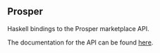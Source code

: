 Prosper
-------

Haskell bindings to the Prosper marketplace API.

The documentation for the API can be found [here](https://api.prosper.com/).
